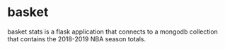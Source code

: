 # basket

basket stats is a flask application that connects to a mongodb collection that contains the 2018-2019 NBA season totals.

